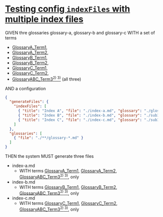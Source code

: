 # [Testing config `indexFiles` with multiple index files](#testing-config-indexfiles-with-multiple-index-files)

GIVEN thre glossaries glossary-a, glossary-b and glossary-c WITH a set of terms

*   [GlossaryA_Term1][1],
*   [GlossaryA_Term2][2],
*   [GlossaryB_Term1][3],
*   [GlossaryB_Term2][4],
*   [GlossaryC_Term1][5],
*   [GlossaryC_Term2][6],
*   [GlossaryABC_Term3][7][<sup>2)</sup>][8][<sup> 3)</sup>][9] (all three)

AND a configuration

```json
{
  "generateFiles": {
    "indexFiles": [
      { "title": "Index A", "file": "./index-a.md", "glossary": "./glossary-a.md" },
      { "title": "Index B", "file": "./index-b.md", "glossary": "./sub1/glossary-b.md" },
      { "title": "Index C", "file": "./index-c.md", "glossary": "./sub1/sub2/glossary-c.md" }
    ]
  },
  "glossaries": [
    { "file": "./**/glossary-*.md" }
  ]
}
```

THEN the system MUST generate three files

*   index-a.md
    *   WITH terms [GlossaryA_Term1][1], [GlossaryA_Term2][2], [GlossaryABC_Term3][7][<sup>2)</sup>][8][<sup> 3)</sup>][9], only
*   index-b.md
    *   WITH terms [GlossaryB_Term1][3], [GlossaryB_Term2][4], [GlossaryABC_Term3][7][<sup>2)</sup>][8][<sup> 3)</sup>][9], only
*   index-c.md
    *   WITH terms [GlossaryC_Term1][5], [GlossaryC_Term2][6], [GlossaryABC_Term3][7][<sup>2)</sup>][8][<sup> 3)</sup>][9], only

[1]: ./glossary-a.md#glossarya_term1

[2]: ./glossary-a.md#glossarya_term2

[3]: ./sub1/glossary-b.md#glossaryb_term1

[4]: ./sub1/glossary-b.md#glossaryb_term2

[5]: ./sub1/sub2/glossary-c.md#glossaryc_term1

[6]: ./sub1/sub2/glossary-c.md#glossaryc_term2

[7]: ./glossary-a.md#glossaryabc_term3

[8]: ./sub1/glossary-b.md#glossaryabc_term3

[9]: ./sub1/sub2/glossary-c.md#glossaryabc_term3
